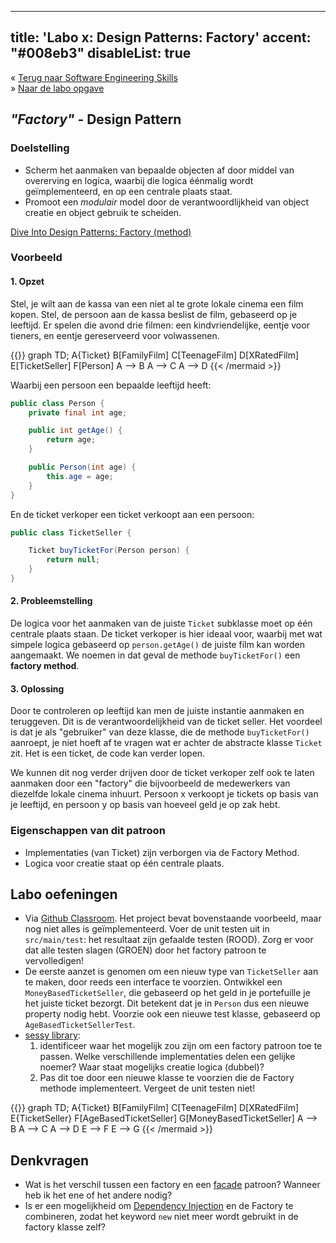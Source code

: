 
---
title: 'Labo x: Design Patterns: Factory'
accent: "#008eb3"
disableList: true
---
&laquo;&nbsp;[Terug naar Software Engineering Skills](/teaching/ses)<br/>
&raquo;&nbsp;[Naar de labo opgave](#oef)

## _"Factory"_ - Design Pattern

### Doelstelling

* Scherm het aanmaken van bepaalde objecten af door middel van overerving en logica, waarbij die logica éénmalig wordt geïmplementeerd, en op een centrale plaats staat. 
* Promoot een _modulair_ model door de verantwoordlijkheid van object creatie en object gebruik te scheiden. 

[Dive Into Design Patterns: Factory (method)](https://sourcemaking.com/design_patterns/factory_method)

### Voorbeeld

#### 1. Opzet

Stel, je wilt aan de kassa van een niet al te grote lokale cinema een film kopen. Stel, de persoon aan de kassa beslist de film, gebaseerd op je leeftijd. Er spelen die avond drie filmen: een kindvriendelijke, eentje voor tieners, en eentje gereserveerd voor volwassenen. 

{{<mermaid>}}
graph TD;
    A{Ticket}
    B[FamilyFilm]
    C[TeenageFilm]
    D[XRatedFilm]
    E[TicketSeller]
    F[Person]
    A --> B
    A --> C
    A --> D
{{< /mermaid >}}

Waarbij een persoon een bepaalde leeftijd heeft:

```java
public class Person {
    private final int age;

    public int getAge() {
        return age;
    }

    public Person(int age) {
        this.age = age;
    }
}
```

En de ticket verkoper een ticket verkoopt aan een persoon:

```java
public class TicketSeller {

    Ticket buyTicketFor(Person person) {
        return null;
    }
}
```

#### 2. Probleemstelling

De logica voor het aanmaken van de juiste `Ticket` subklasse moet op één centrale plaats staan. De ticket verkoper is hier ideaal voor, waarbij met wat simpele logica gebaseerd op `person.getAge()` de juiste film kan worden aangemaakt. We noemen in dat geval de methode `buyTicketFor()` een **factory method**. 

#### 3. Oplossing

Door te controleren op leeftijd kan men de juiste instantie aanmaken en teruggeven. Dit is de verantwoordelijkheid van de ticket seller. Het voordeel is dat je als "gebruiker" van deze klasse, die de methode `buyTicketFor()` aanroept, je niet hoeft af te vragen wat er achter de abstracte klasse `Ticket` zit. Het is een ticket, de code kan verder lopen.

We kunnen dit nog verder drijven door de ticket verkoper zelf ook te laten aanmaken door een "factory" die bijvoorbeeld de medewerkers van diezelfde lokale cinema inhuurt. Persoon x verkoopt je tickets op basis van je leeftijd, en persoon y op basis van hoeveel geld je op zak hebt. 

### Eigenschappen van dit patroon

* Implementaties (van Ticket) zijn verborgen via de Factory Method.
* Logica voor creatie staat op één centrale plaats. 

## <a name="oef"></a>Labo oefeningen

* Via [<i class='fa fa-github'></i> Github Classroom](/teaching/ses/github-classroom). Het project bevat bovenstaande voorbeeld, maar nog niet alles is geïmplementeerd. Voer de unit testen uit in `src/main/test`: het resultaat zijn gefaalde testen (ROOD). Zorg er voor dat alle testen slagen (GROEN) door het factory patroon te vervolledigen! 
* De eerste aanzet is genomen om een nieuw type van `TicketSeller` aan te maken, door reeds een interface te voorzien. Ontwikkel een `MoneyBasedTicketSeller`, die gebaseerd op het geld in je portefuille je het juiste ticket bezorgt. Dit betekent dat je in `Person` dus een nieuwe property nodig hebt. Voorzie ook een nieuwe test klasse, gebaseerd op `AgeBasedTicketSellerTest`.
* [sessy library](/teaching/ses/sessy): 
    1. identificeer waar het mogelijk zou zijn om een factory patroon toe te passen. Welke verschillende implementaties delen een gelijke noemer? Waar staat mogelijks creatie logica (dubbel)?
    2. Pas dit toe door een nieuwe klasse te voorzien die de Factory methode implementeert. Vergeet de unit testen niet! 

{{<mermaid>}}
graph TD;
    A{Ticket}
    B[FamilyFilm]
    C[TeenageFilm]
    D[XRatedFilm]
    E{TicketSeller}
    F[AgeBasedTicketSeller]
    G[MoneyBasedTicketSeller]
    A --> B
    A --> C
    A --> D
    E --> F
    E --> G
{{< /mermaid >}}

## Denkvragen

* Wat is het verschil tussen een factory en een [facade](/teaching/ses/facade) patroon? Wanneer heb ik het ene of het andere nodig? 
* Is er een mogelijkheid om [Dependency Injection](/teaching/ses/di) en de Factory te combineren, zodat het keyword `new` niet meer wordt gebruikt in de factory klasse zelf? 
